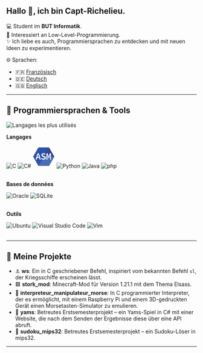 ## Hallo 👋, ich bin Capt-Richelieu.

💻 Student im **BUT Informatik**. </br> 
🌱 Interessiert an Low-Level-Programmierung. </br>
✨ Ich liebe es auch, Programmiersprachen zu entdecken und mit neuen Ideen zu experimentieren. </br>

🌐 Sprachen:  
- 🇫🇷 [Französisch](README.md)  
- 🇩🇪 [Deutsch](README.de.md)  
- 🇬🇧 [Englisch](README.en.md)

---

## 🔧 Programmiersprachen & Tools
![Langages les plus utilisés](https://github-readme-stats.vercel.app/api/top-langs/?username=redstoner507&hide=html,css,javascript&langs_count=6&layout=compact&theme=radical&size_weight=0.5&count_weight=0.5)

**Langages**

<div>
	<img width="60" src="https://raw.githubusercontent.com/marwin1991/profile-technology-icons/refs/heads/main/icons/c.png" alt="C" title="C"/>
	<img width="60" src="https://raw.githubusercontent.com/marwin1991/profile-technology-icons/refs/heads/main/icons/c%23.png" alt="C#" title="C#"/>
	<img width="60" src="asm.png" alt="asm" title="asm"/>
	<img width="60" src="https://raw.githubusercontent.com/marwin1991/profile-technology-icons/refs/heads/main/icons/python.png" alt="Python" title="Python"/>
	<img width="60" src="https://raw.githubusercontent.com/marwin1991/profile-technology-icons/refs/heads/main/icons/java.png" alt="Java" title="Java"/>
  	<img width="60" src="https://raw.githubusercontent.com/marwin1991/profile-technology-icons/refs/heads/main/icons/php.png" alt="php" title="php"/>
	

</div>
<br>

**Bases de données**

<div>
	<img width="60" src="https://raw.githubusercontent.com/marwin1991/profile-technology-icons/refs/heads/main/icons/oracle.png" alt="Oracle" title="Oracle"/>
	<img width="60" src="https://raw.githubusercontent.com/marwin1991/profile-technology-icons/refs/heads/main/icons/sqlite.png" alt="SQLite" title="SQLite"/>
</div>
<br>

**Outils**

<div>
    <img width="60" src="https://raw.githubusercontent.com/marwin1991/profile-technology-icons/refs/heads/main/icons/ubuntu.png" alt="Ubuntu" title="Ubuntu"/>
	<img width="60" src="https://raw.githubusercontent.com/marwin1991/profile-technology-icons/refs/heads/main/icons/visual_studio_code.png" alt="Visual Studio Code" title="Visual Studio Code"/>
	<img width="60" src="https://raw.githubusercontent.com/marwin1991/profile-technology-icons/refs/heads/main/icons/vim.png" alt="Vim" title="Vim"/>
</div>
<br>

---

## 📂 Meine Projekte
- ⚓ **ws**: Ein in C geschriebener Befehl, inspiriert vom bekannten Befehl `sl`, der Kriegsschiffe erscheinen lässt.  
- 🟩 **stork_mod**: Minecraft-Mod für Version 1.21.1 mit dem Thema Elsass.  
- 📡 **interpreteur_manipulateur_morse**: In C programmierter Interpreter, der es ermöglicht, mit einem Raspberry Pi und einem 3D-gedruckten Gerät einen Morsetasten-Simulator zu emulieren.  
- 🎲 **yams**: Betreutes Erstsemesterprojekt – ein Yams-Spiel in C# mit einer Website, die nach dem Senden der Ergebnisse diese über eine API abruft.  
- 🧩 **sudoku_mips32**: Betreutes Erstsemesterprojekt – ein Sudoku-Löser in mips32.

---
